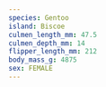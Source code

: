 ```yaml
---
species: Gentoo
island: Biscoe
culmen_length_mm: 47.5
culmen_depth_mm: 14
flipper_length_mm: 212
body_mass_g: 4875
sex: FEMALE
---
```

